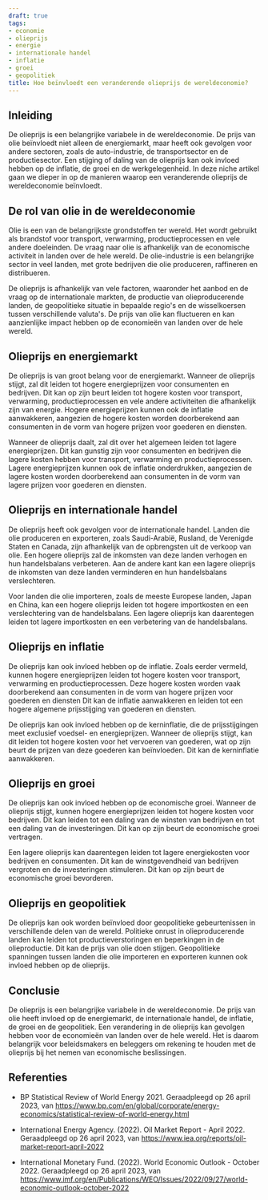 ```yaml
---
draft: true
tags:
- economie
- olieprijs
- energie
- internationale handel
- inflatie
- groei
- geopolitiek
title: Hoe beïnvloedt een veranderende olieprijs de wereldeconomie?
---
```


## Inleiding

De olieprijs is een belangrijke variabele in de wereldeconomie. De prijs van olie beïnvloedt niet alleen de energiemarkt, maar heeft ook gevolgen voor andere sectoren, zoals de auto-industrie, de transportsector en de productiesector. Een stijging of daling van de olieprijs kan ook invloed hebben op de inflatie, de groei en de werkgelegenheid. In deze niche artikel gaan we dieper in op de manieren waarop een veranderende olieprijs de wereldeconomie beïnvloedt.

## De rol van olie in de wereldeconomie

Olie is een van de belangrijkste grondstoffen ter wereld. Het wordt gebruikt als brandstof voor transport, verwarming, productieprocessen en vele andere doeleinden. De vraag naar olie is afhankelijk van de economische activiteit in landen over de hele wereld. De olie-industrie is een belangrijke sector in veel landen, met grote bedrijven die olie produceren, raffineren en distribueren.

De olieprijs is afhankelijk van vele factoren, waaronder het aanbod en de vraag op de internationale markten, de productie van olieproducerende landen, de geopolitieke situatie in bepaalde regio's en de wisselkoersen tussen verschillende valuta's. De prijs van olie kan fluctueren en kan aanzienlijke impact hebben op de economieën van landen over de hele wereld.

## Olieprijs en energiemarkt

De olieprijs is van groot belang voor de energiemarkt. Wanneer de olieprijs stijgt, zal dit leiden tot hogere energieprijzen voor consumenten en bedrijven. Dit kan op zijn beurt leiden tot hogere kosten voor transport, verwarming, productieprocessen en vele andere activiteiten die afhankelijk zijn van energie. Hogere energieprijzen kunnen ook de inflatie aanwakkeren, aangezien de hogere kosten worden doorberekend aan consumenten in de vorm van hogere prijzen voor goederen en diensten.

Wanneer de olieprijs daalt, zal dit over het algemeen leiden tot lagere energieprijzen. Dit kan gunstig zijn voor consumenten en bedrijven die lagere kosten hebben voor transport, verwarming en productieprocessen. Lagere energieprijzen kunnen ook de inflatie onderdrukken, aangezien de lagere kosten worden doorberekend aan consumenten in de vorm van lagere prijzen voor goederen en diensten.

## Olieprijs en internationale handel

De olieprijs heeft ook gevolgen voor de internationale handel. Landen die olie produceren en exporteren, zoals Saudi-Arabië, Rusland, de
Verenigde Staten en Canada, zijn afhankelijk van de opbrengsten uit de verkoop van olie. Een hogere olieprijs zal de inkomsten van deze landen verhogen en hun handelsbalans verbeteren. Aan de andere kant kan een lagere olieprijs de inkomsten van deze landen verminderen en hun handelsbalans verslechteren.

Voor landen die olie importeren, zoals de meeste Europese landen, Japan en China, kan een hogere olieprijs leiden tot hogere importkosten en een verslechtering van de handelsbalans. Een lagere olieprijs kan daarentegen leiden tot lagere importkosten en een verbetering van de handelsbalans.

## Olieprijs en inflatie

De olieprijs kan ook invloed hebben op de inflatie. Zoals eerder vermeld, kunnen hogere energieprijzen leiden tot hogere kosten voor transport, verwarming en productieprocessen. Deze hogere kosten worden vaak doorberekend aan consumenten in de vorm van hogere prijzen voor goederen en diensten
Dit kan de inflatie aanwakkeren en leiden tot een hogere algemene prijsstijging van goederen en diensten.

De olieprijs kan ook invloed hebben op de kerninflatie, die de prijsstijgingen meet exclusief voedsel- en energieprijzen. Wanneer de olieprijs stijgt, kan dit leiden tot hogere kosten voor het vervoeren van goederen, wat op zijn beurt de prijzen van deze goederen kan beïnvloeden. Dit kan de kerninflatie aanwakkeren.

## Olieprijs en groei

De olieprijs kan ook invloed hebben op de economische groei. Wanneer de olieprijs stijgt, kunnen hogere energieprijzen leiden tot hogere kosten voor bedrijven. Dit kan leiden tot een daling van de winsten van bedrijven en tot een daling van de investeringen. Dit kan op zijn beurt de economische groei vertragen.

Een lagere olieprijs kan daarentegen leiden tot lagere energiekosten voor bedrijven en consumenten. Dit kan de winstgevendheid van bedrijven vergroten en de investeringen stimuleren. Dit kan op zijn beurt de economische groei bevorderen.

## Olieprijs en geopolitiek

De olieprijs kan ook worden beïnvloed door geopolitieke gebeurtenissen in verschillende delen van de wereld. Politieke onrust in olieproducerende landen kan leiden tot productieverstoringen en beperkingen in de olieproductie. Dit kan de prijs van olie doen stijgen. Geopolitieke spanningen tussen landen die olie importeren en exporteren kunnen ook invloed hebben op de olieprijs.

## Conclusie

De olieprijs is een belangrijke variabele in de wereldeconomie. De prijs van olie heeft invloed op de energiemarkt, de internationale handel, de inflatie, de groei en de geopolitiek. Een verandering in de olieprijs kan gevolgen hebben voor de economieën van landen over de hele wereld. Het is daarom belangrijk voor beleidsmakers en beleggers om rekening te houden met de olieprijs bij het nemen van economische beslissingen.

## Referenties

- BP Statistical Review of World Energy 2021. Geraadpleegd op 26 april 2023, van https://www.bp.com/en/global/corporate/energy-economics/statistical-review-of-world-energy.html

- International Energy Agency. (2022). Oil Market Report - April 2022. Geraadpleegd op 26 april 2023, van https://www.iea.org/reports/oil-market-report-april-2022

- International Monetary Fund. (2022). World Economic Outlook - October 2022. Geraadpleegd op 26 april 2023, van https://www.imf.org/en/Publications/WEO/Issues/2022/09/27/world-economic-outlook-october-2022